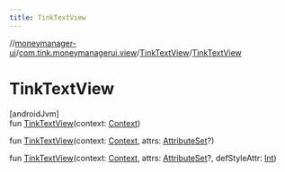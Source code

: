 ```yaml
---
title: TinkTextView
---
```

//[moneymanager-ui](../../../index.html)/[com.tink.moneymanagerui.view](../index.html)/[TinkTextView](index.html)/[TinkTextView](-tink-text-view.html)



# TinkTextView



[androidJvm]\
fun [TinkTextView](-tink-text-view.html)(context: [Context](https://developer.android.com/reference/kotlin/android/content/Context.html))

fun [TinkTextView](-tink-text-view.html)(context: [Context](https://developer.android.com/reference/kotlin/android/content/Context.html), attrs: [AttributeSet](https://developer.android.com/reference/kotlin/android/util/AttributeSet.html)?)

fun [TinkTextView](-tink-text-view.html)(context: [Context](https://developer.android.com/reference/kotlin/android/content/Context.html), attrs: [AttributeSet](https://developer.android.com/reference/kotlin/android/util/AttributeSet.html)?, defStyleAttr: [Int](https://kotlinlang.org/api/latest/jvm/stdlib/kotlin/-int/index.html))




